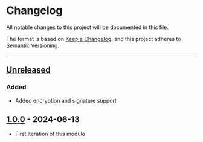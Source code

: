 # Changelog

All notable changes to this project will be documented in this file.

The format is based on [Keep a Changelog](https://keepachangelog.com/en/1.0.0/),
and this project adheres to [Semantic Versioning](https://semver.org/spec/v2.0.0.html).

* * *

## [Unreleased]

### Added

- Added encryption and signature support

## [1.0.0] - 2024-06-13

- First iteration of this module

[Unreleased]: https://github.com/ortus-boxlang/bx-mail/compare/v1.0.0...HEAD

[1.0.0]: https://github.com/ortus-boxlang/bx-mail/compare/de650ed4ac0ddcc7409d11413a5d4e1da069f9ae...v1.0.0
